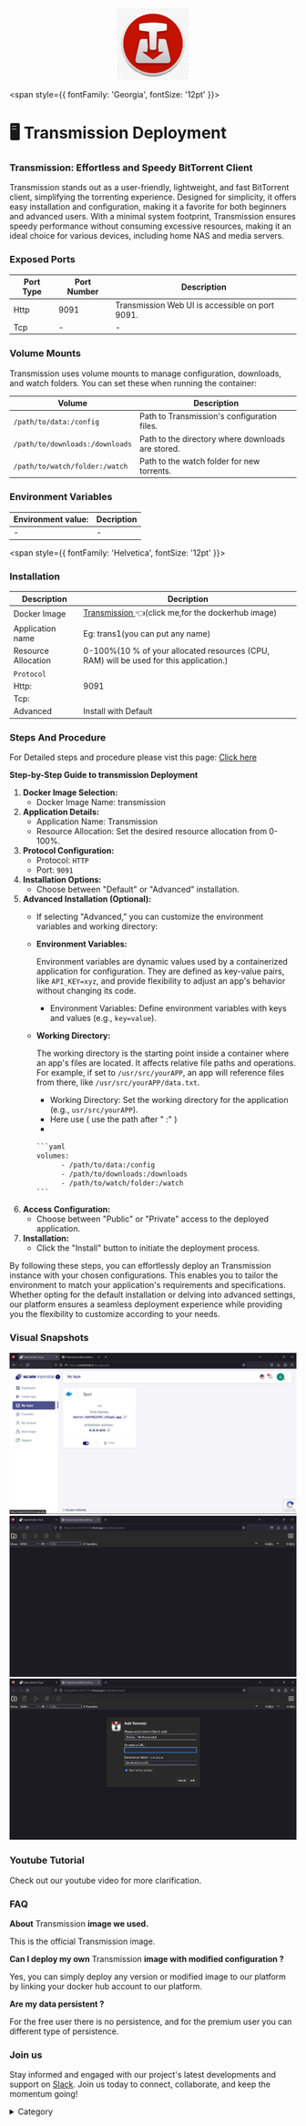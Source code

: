 <p align="center">
  <img src="/img/olk.jpg" alt="Alt Text" width="25%"/>
</p> 


<span style={{ fontFamily: 'Georgia', fontSize: '12pt' }}>

# 🖥 Transmission Deployment

### Transmission: Effortless and Speedy BitTorrent Client

Transmission stands out as a user-friendly, lightweight, and fast BitTorrent client, simplifying the torrenting experience. Designed for simplicity, it offers easy installation and configuration, making it a favorite for both beginners and advanced users. With a minimal system footprint, Transmission ensures speedy performance without consuming excessive resources, making it an ideal choice for various devices, including home NAS and media servers.

### Exposed Ports

| Port Type | Port Number | Description                               |
| --------- | ----------- | ----------------------------------------- |
| Http      | 9091        | Transmission Web UI is accessible on port 9091. |
| Tcp       | -           | -             |

### Volume Mounts

Transmission uses volume mounts to manage configuration, downloads, and watch folders. You can set these when running the container:

| Volume                          | Description                                        |
| ------------------------------- | -------------------------------------------------- |
| `/path/to/data:/config`          | Path to Transmission's configuration files.        |
| `/path/to/downloads:/downloads`  | Path to the directory where downloads are stored.  |
| `/path/to/watch/folder:/watch`   | Path to the watch folder for new torrents.         |


### Environment Variables


|   **Environment value:**          | Decription                                                                                                               | 
| --------------------- | ------                                                                                                                   | 
|-       |  -                              |

</span>


<span style={{ fontFamily: 'Helvetica', fontSize: '12pt' }}>

### Installation

|  Description          | Decription                                                                                                               | 
| --------------------- | ------                                                                                                                   | 
| Docker Image          |   [Transmission ](https://hub.docker.com/r/linuxserver/transmission)👈(click me,for the dockerhub image)                                   |
| Application name      |  Eg: trans1(you can put any name)                                                                                        | 
| Resource Allocation   |  0-100%(10 % of your allocated resources (CPU, RAM) will be used for this application.)                                  | 
| `Protocol`            |                                                                                                                          | 
|  Http:                |     9091                                                                                                                    |
|  Tcp:                 |                                                                                                                        | 
|    Advanced           |    Install with Default                                                                                                  |



### Steps And Procedure

For Detailed steps and procedure please vist this page: [Click here](https://techscaleinfinite.github.io/introduction/cloud-float/Steps%20and%20procedure)



**Step-by-Step Guide to transmission Deployment**

1. **Docker Image Selection:**
   * Docker Image Name: transmission&#x20;
2. **Application Details:**
   * Application Name: Transmission
   * Resource Allocation: Set the desired resource allocation from 0-100%.
3. **Protocol Configuration:**
   * Protocol: `HTTP`
   * Port: `9091`
4. **Installation Options:**
   * Choose between "Default" or "Advanced" installation.
5. **Advanced Installation (Optional):**
   * If selecting "Advanced," you can customize the environment variables and working directory:
   *   **Environment Variables:**

       Environment variables are dynamic values used by a containerized application for configuration. They are defined as key-value pairs, like `API_KEY=xyz`, and provide flexibility to adjust an app's behavior without changing its code.

       * Environment Variables: Define environment variables with keys and values (e.g., `key=value`).
   *   **Working Directory:**

       The working directory is the starting point inside a container where an app's files are located. It affects relative file paths and operations. For example, if set to `/usr/src/yourAPP`, an app will reference files from there, like `/usr/src/yourAPP/data.txt`.

       * Working Directory: Set the working directory for the application (e.g., `usr/src/yourAPP`).
       * Here use ( use the path after   " :"  )
       *

           ```yaml
           volumes:
                 - /path/to/data:/config
                 - /path/to/downloads:/downloads
                 - /path/to/watch/folder:/watch
           ```
6. **Access Configuration:**
   * Choose between "Public" or "Private" access to the deployed application.
7. **Installation:**
   * Click the "Install" button to initiate the deployment process.

By following these steps, you can effortlessly deploy an Transmission instance with your chosen configurations. This enables you to tailor the environment to match your application's requirements and specifications. Whether opting for the default installation or delving into advanced settings, our platform ensures a seamless deployment experience while providing you the flexibility to customize according to your needs.

### Visual Snapshots

![Alt Text](/img/ddd4.jpg)
![Alt Text](/img/rgr5.jpg)
![Alt Text](/img/oiir.jpg)


### Youtube Tutorial&#x20;

Check out our youtube video for more clarification.



### FAQ

**About** Transmission **image we used.**

This is the official Transmission image.

**Can I deploy my own** Transmission **image with modified configuration ?**

Yes, you can simply deploy any version or modified image to our platform by linking your docker hub account to our platform.

**Are my data persistent ?**

For the free user there is no persistence, and for the premium user you can different type of persistence.

### Join us

Stay informed and engaged with our project's latest developments and support on [Slack](https://app.slack.com/client/T04QS32JX6E/C04QKEWE146). Join us today to connect, collaborate, and keep the momentum going!&#x20;

<details>

<summary>Category</summary>

Kubernetes, cloud computing, DevOps, cloud services, hosting platform, container orchestration, cloud infrastructure, cloud deployment, cloud management, cloud technology, cloud solutions, transmission

</details>

</span>

